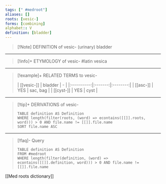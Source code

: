 ```yaml
---
tags: [" #medroot"]
aliases: []
roots: [vesic-]
forms: [combining]
alphabet:: V
definition: [bladder]
---
```

>[!Note] DEFINITION of vesic-
>(urinary) bladder
_____
>[!info]+ ETYMOLOGY of vesic-
>#latin vesica
_____
>[!example]+ RELATED TERMS to vesic-
>
>| [[vesic-]] | bladder |    -     |
|:----------:|:-------:|:--------:|
|  [[asc-]]  |   YES   | sac, bag |
| [[cyst-]]  |   YES   | cyst         |
_____
>[!tip]+ DERIVATIONS of vesic-
>```dataview
>TABLE definition AS Definition 
>WHERE length(filter(roots, (word) => econtains([[]].roots, word))) > 0 AND file.name != [[]].file.name
>SORT file.name ASC
>```
___
>[!faq]- Query
>```dataview
>TABLE definition AS Definition
>FROM #medroot
>WHERE length(filter(definition, (word) => econtains([[]].definition, word))) > 0 AND file.name != [[]].file.name
>```

[[Med roots dictionary]]